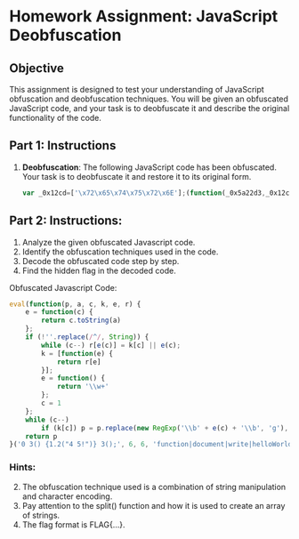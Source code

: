 # Homework Assignment: JavaScript Deobfuscation

## Objective

This assignment is designed to test your understanding of JavaScript obfuscation and deobfuscation techniques. You will be given an obfuscated JavaScript code, and your task is to deobfuscate it and describe the original functionality of the code.

## Part 1: Instructions

1. **Deobfuscation**: The following JavaScript code has been obfuscated. Your task is to deobfuscate it and restore it to its original form.

    ```javascript
    var _0x12cd=['\x72\x65\x74\x75\x72\x6E'];(function(_0x5a22d3,_0x12cd55){var _0x2e8787=function(_0x287a22){while(--_0x287a22){_0x5a22d3['\x70\x75\x73\x68'](_0x5a22d3['\x73\x68\x69\x66\x74']());}};_0x2e8787(++_0x12cd55);}(_0x12cd,0x1a3));var _0x2e87=function(_0x5a22d3,_0x12cd55){_0x5a22d3=_0x5a22d3-0x0;var _0x2e8787=_0x12cd[_0x5a22d3];return _0x2e8787;};function factorial(_0x287a22){if(_0x287a22===0x0){return 0x1;}else{return _0x287a22*factorial(_0x287a22-0x1);}}
    ```

## Part 2: Instructions:
1. Analyze the given obfuscated Javascript code.
2. Identify the obfuscation techniques used in the code.
3. Decode the obfuscated code step by step.
4. Find the hidden flag in the decoded code.

Obfuscated Javascript Code:

```javascript
eval(function(p, a, c, k, e, r) {
    e = function(c) {
        return c.toString(a)
    };
    if (!''.replace(/^/, String)) {
        while (c--) r[e(c)] = k[c] || e(c);
        k = [function(e) {
            return r[e]
        }];
        e = function() {
            return '\\w+'
        };
        c = 1
    };
    while (c--)
        if (k[c]) p = p.replace(new RegExp('\\b' + e(c) + '\\b', 'g'), k[c]);
    return p
}('0 3() {1.2("4 5!")} 3();', 6, 6, 'function|document|write|helloWorld|Hello|World'.split('|'), 0, {}));
```

### Hints:
2. The obfuscation technique used is a combination of string manipulation and character encoding.
3. Pay attention to the split() function and how it is used to create an array of strings.
4. The flag format is FLAG{...}.
